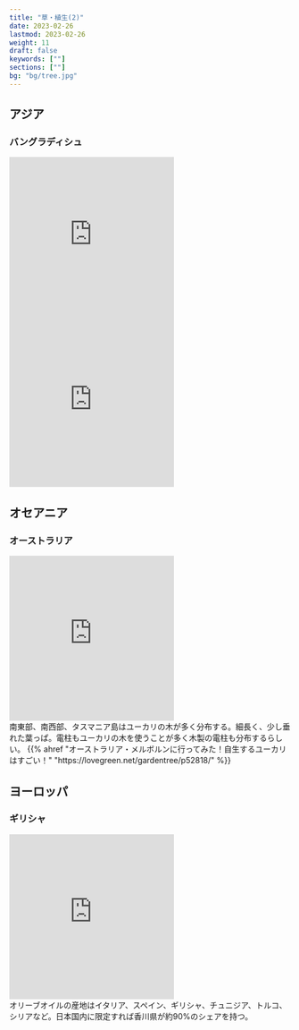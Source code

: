 ```yaml
---
title: "草・植生(2)"
date: 2023-02-26
lastmod: 2023-02-26
weight: 11
draft: false
keywords: [""]
sections: [""]
bg: "bg/tree.jpg"
---
```


## アジア

### バングラディシュ
<div class="googlemap-if">
<iframe src="https://www.google.com/maps/embed?pb=!4v1679316439962!6m8!1m7!1sdmYvG2XkifNSiDi7PAQ0Mw!2m2!1d23.38225915977607!2d90.21923277387768!3f1.1454390496104359!4f-7.479103567159129!5f0.7588358809536506" width="295" height="295" style="border:0;" allowfullscreen="" loading="lazy" referrerpolicy="no-referrer-when-downgrade"></iframe>
<iframe src="https://www.google.com/maps/embed?pb=!4v1679316595416!6m8!1m7!1s3pvjovCXZjh_ESZuho9fdw!2m2!1d22.79843207019814!2d89.76526275749954!3f58.94419063637571!4f0.9514579891484374!5f0.7820865974627469" width="295" height="295" style="border:0;" allowfullscreen="" loading="lazy" referrerpolicy="no-referrer-when-downgrade"></iframe>
</div>

## オセアニア

### オーストラリア
<div class="googlemap-if">
<iframe src="https://www.google.com/maps/embed?pb=!4v1677458932386!6m8!1m7!1s1vJjqi-eWe-GL6uK8e3Q8w!2m2!1d-38.08082999630595!2d145.143400362918!3f358.6412971424978!4f8.269600828423606!5f1.837863453928568" width="295" height="295" style="border:0;" allowfullscreen="" loading="lazy" referrerpolicy="no-referrer-when-downgrade"></iframe>
<div class="description">
南東部、南西部、タスマニア島はユーカリの木が多く分布する。細長く、少し垂れた葉っぱ。電柱もユーカリの木を使うことが多く木製の電柱も分布するらしい。
{{% ahref "オーストラリア・メルボルンに行ってみた！自生するユーカリはすごい！" "https://lovegreen.net/gardentree/p52818/" %}}
</div>
</div>

## ヨーロッパ
### ギリシャ
<div class="googlemap-if">
<iframe src="https://www.google.com/maps/embed?pb=!4v1677461584815!6m8!1m7!1shtmvdBKYqVksDAUxz9IdVA!2m2!1d37.74856043576519!2d23.95758774386254!3f3.5703895085464725!4f0.5165876975113264!5f1.6920655644497993" width="295" height="295" style="border:0;" allowfullscreen="" loading="lazy" referrerpolicy="no-referrer-when-downgrade"></iframe>
<div class="description">
オリーブオイルの産地はイタリア、スペイン、ギリシャ、チュニジア、トルコ、シリアなど。日本国内に限定すれば香川県が約90%のシェアを持つ。
</div>
</div>
